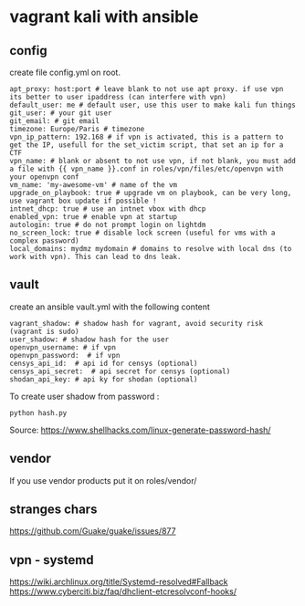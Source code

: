 # vagrant kali with ansible

## config

create file config.yml on root.

```
apt_proxy: host:port # leave blank to not use apt proxy. if use vpn its better to user ipaddress (can interfere with vpn)
default_user: me # default user, use this user to make kali fun things
git_user: # your git user
git_email: # git email
timezone: Europe/Paris # timezone
vpn_ip_pattern: 192.168 # if vpn is activated, this is a pattern to get the IP, usefull for the set_victim script, that set an ip for a CTF
vpn_name: # blank or absent to not use vpn, if not blank, you must add a file with {{ vpn_name }}.conf in roles/vpn/files/etc/openvpn with your openvpn conf
vm_name: 'my-awesome-vm' # name of the vm
upgrade_on_playbook: true # upgrade vm on playbook, can be very long, use vagrant box update if possible !
intnet_dhcp: true # use an intnet vbox with dhcp
enabled_vpn: true # enable vpn at startup
autologin: true # do not prompt login on lightdm
no_screen_lock: true # disable lock screen (useful for vms with a complex password)
local_domains: mydmz mydomain # domains to resolve with local dns (to work with vpn). This can lead to dns leak.
```

## vault

create an ansible vault.yml with the following content
```
vagrant_shadow: # shadow hash for vagrant, avoid security risk (vagrant is sudo)
user_shadow: # shadow hash for the user
openvpn_username: # if vpn
openvpn_password:  # if vpn
censys_api_id:  # api id for censys (optional)
censys_api_secret:  # api secret for censys (optional)
shodan_api_key: # api ky for shodan (optional)
```

To create user shadow from password :

```
python hash.py
```

Source: https://www.shellhacks.com/linux-generate-password-hash/

## vendor

If you use vendor products put it on roles/vendor/

## stranges chars

https://github.com/Guake/guake/issues/877

## vpn - systemd
https://wiki.archlinux.org/title/Systemd-resolved#Fallback
https://www.cyberciti.biz/faq/dhclient-etcresolvconf-hooks/
